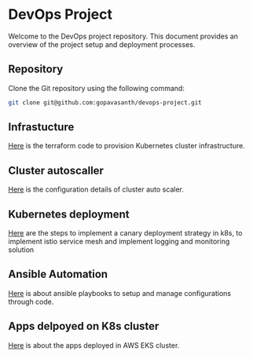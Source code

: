 # DevOps Project

Welcome to the DevOps project repository. This document provides an overview of the project setup and deployment processes.

## Repository

Clone the Git repository using the following command:

```bash
git clone git@github.com:gopavasanth/devops-project.git
```

## Infrastucture
[Here](infra/) is the terraform code to provision Kubernetes cluster infrastructure.

## Cluster autoscaller
[Here](autoscalling/) is the configuration details of cluster auto scaler.

## Kubernetes deployment
[Here](k8s-deployment) are the steps to implement a canary deployment strategy in k8s, to implement istio service mesh and implement logging and monitoring solution

## Ansible Automation
[Here](ansible/) is about ansible playbooks to setup and manage configurations through code.

## Apps delpoyed on K8s cluster
[Here](apps/) is about the apps deployed in AWS EKS cluster.
